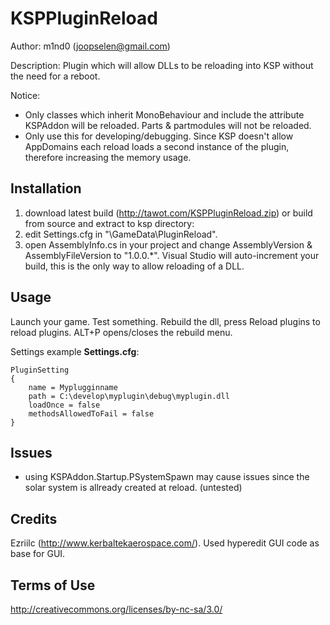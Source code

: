 KSPPluginReload
================================
Author: m1nd0 (joopselen@gmail.com)

Description:
Plugin which will allow DLLs to be reloading into KSP without the need for a reboot.


Notice:
* Only classes which inherit MonoBehaviour and include the attribute KSPAddon will be reloaded. Parts & partmodules will not be reloaded.
* Only use this for developing/debugging. Since KSP doesn't allow AppDomains each reload loads a second instance of the plugin, therefore increasing the memory usage.

Installation
------------
1. download latest build (http://tawot.com/KSPPluginReload.zip) or build from source and extract to ksp directory:
2. edit Settings.cfg in "\GameData\PluginReload". 
3. open AssemblyInfo.cs in your project and change AssemblyVersion & AssemblyFileVersion to "1.0.0.*". Visual Studio will auto-increment your build, this is the only way to allow reloading of a DLL.

Usage
------
Launch your game. Test something. Rebuild the dll, press Reload plugins to reload plugins. 
ALT+P opens/closes the rebuild menu.

Settings example
**Settings.cfg**:

	PluginSetting
	{
		name = Myplugginname
		path = C:\develop\myplugin\debug\myplugin.dll
		loadOnce = false
		methodsAllowedToFail = false
	}

Issues
------
* using KSPAddon.Startup.PSystemSpawn may cause issues since the solar system is allready created at reload. (untested)

Credits
-------
Ezriilc (http://www.kerbaltekaerospace.com/). Used hyperedit GUI code as base for GUI.

Terms of Use
------------
http://creativecommons.org/licenses/by-nc-sa/3.0/